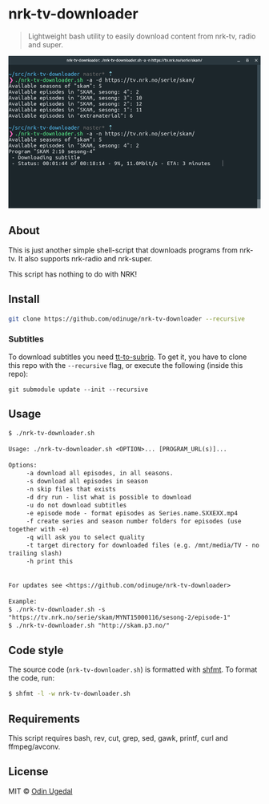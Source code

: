 # nrk-tv-downloader
> Lightweight bash utility to easily download content from nrk-tv,
> radio and super.

![Terminal with nrk-tv-downloader](screenshot.png)

## About

This is just another simple shell-script that downloads programs from nrk-tv. It also supports nrk-radio and nrk-super.

This script has nothing to do with NRK!


## Install
```bash
git clone https://github.com/odinuge/nrk-tv-downloader --recursive
```

### Subtitles
To download subtitles you need [tt-to-subrip](https://github.com/odinuge/tt-to-subrip/). To get it, you have to clone this repo with the `--recursive` flag, or execute the following (inside this repo):

```
git submodule update --init --recursive

```

## Usage

```
$ ./nrk-tv-downloader.sh

Usage: ./nrk-tv-downloader.sh <OPTION>... [PROGRAM_URL(s)]...

Options:
     -a download all episodes, in all seasons.
     -s download all episodes in season
     -n skip files that exists
     -d dry run - list what is possible to download
     -u do not download subtitles
     -e episode mode - format episodes as Series.name.SXXEXX.mp4
     -f create series and season number folders for episodes (use together with -e)
     -q will ask you to select quality
     -t target directory for downloaded files (e.g. /mnt/media/TV - no trailing slash)
     -h print this


For updates see <https://github.com/odinuge/nrk-tv-downloader>

Example:
$ ./nrk-tv-downloader.sh -s "https://tv.nrk.no/serie/skam/MYNT15000116/sesong-2/episode-1"
$ ./nrk-tv-downloader.sh "http://skam.p3.no/"
```

## Code style
The source code (`nrk-tv-downloader.sh`) is formatted with [shfmt](https://github.com/mvdan/sh). To format the code, run:

```bash
$ shfmt -l -w nrk-tv-downloader.sh
```

## Requirements
This script requires bash, rev, cut, grep, sed, gawk, printf, curl and ffmpeg/avconv.

## License
MIT © [Odin Ugedal](https://ugedal.com)
